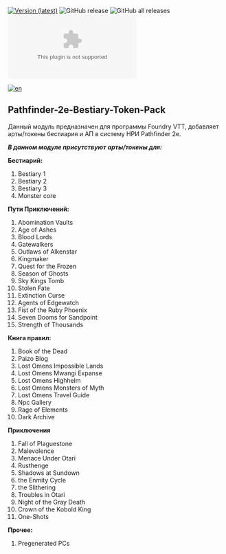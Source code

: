 [![Version (latest)](https://img.shields.io/github/v/release/Metofay/Pathfinder-2e-Bestiary-Token-Pack)](https://github.com/Metofay/Pathfinder-2e-Bestiary-Token-Pack/releases/latest)
![GitHub release](https://img.shields.io/github/release-date/Metofay/Pathfinder-2e-Bestiary-Token-Pack)
![GitHub all releases](https://img.shields.io/github/downloads/Metofay/Pathfinder-2e-Bestiary-Token-Pack/total)
![the latest version zip](https://img.shields.io/github/downloads/Metofay/Pathfinder-2e-Bestiary-Token-Pack/latest/Pathfinder-2e-Bestiary-Token-Pack.zip)

[![en](https://img.shields.io/badge/lang-en-red.svg)](https://github.com/Metofay/Pathfinder-2e-Bestiary-Token-Pack/blob/master/README-en.md)

## Pathfinder-2e-Bestiary-Token-Pack
Данный модуль предназначен для программы Foundry VTT, добавляет арты/токены бестиария и АП в систему НРИ Pathfinder 2e. 

<b><i>В данном модуле присутствуют арты/токены для:</i></b>

<b>Бестиарий:</b>

1.	Bestiary 1
2.	Bestiary 2
3.	Bestiary 3
4.	Monster core

<b>Пути Приключений:</b>

1.	Abomination Vaults
2.	Age of Ashes
3.	Blood Lords
4.	Gatewalkers
5.	Outlaws of Alkenstar
6.	Kingmaker
7.	Quest for the Frozen
8.	Season of Ghosts
9.	Sky Kings Tomb
10.	Stolen Fate
11.	Extinction Curse
12. Agents of Edgewatch
13. Fist of the Ruby Phoenix
14. Seven Dooms for Sandpoint
15. Strength of Thousands

<b>Книга правил:</b>

1. Book of the Dead
2. Paizo Blog
3. Lost Omens Impossible Lands
4. Lost Omens Mwangi Expanse
5. Lost Omens Highhelm
6. Lost Omens Monsters of Myth
7. Lost Omens Travel Guide
8. Npc Gallery
9. Rage of Elements
10. Dark Archive

<b>Приключения</b>

1. Fall of Plaguestone
2. Malevolence
3. Menace Under Otari
4. Rusthenge
5. Shadows at Sundown
6. the Enmity Cycle
7. the Slithering
8. Troubles in Otari
9. Night of the Gray Death
10. Crown of the Kobold King
11. One-Shots

<b>Прочее:</b>

1. Pregenerated PCs

